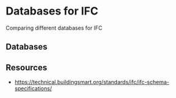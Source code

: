 # Databases for IFC

Comparing different databases for IFC

## Databases

## Resources

* https://technical.buildingsmart.org/standards/ifc/ifc-schema-specifications/
